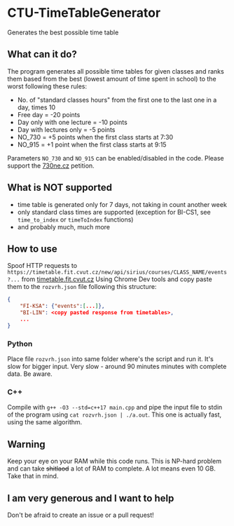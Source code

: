 # CTU-TimeTableGenerator
Generates the best possible time table

## What can it do?
The program generates all possible time tables for given classes and ranks them based from the best (lowest amount of time spent in school) to the worst following these rules:

- No. of "standard classes hours" from the first one to the last one in a day, times 10
- Free day = -20 points
- Day only with one lecture = -10 points
- Day with lectures only = -5 points
- NO_730 = +5 points when the first class starts at 7:30
- NO_915 = +1 point when the first class starts at 9:15

Parameters `NO_730` and `NO_915` can be enabled/disabled in the code. Please support the [730ne.cz](https://730ne.cz/) petition.

## What is NOT supported

- time table is generated only for 7 days, not taking in count another week
- only standard class times are supported (exception for BI-CS1, see `time_to_index` or `timeToIndex` functions)
- and probably much, much more

## How to use
Spoof HTTP requests to `https://timetable.fit.cvut.cz/new/api/sirius/courses/CLASS_NAME/events?...` from [timetable.fit.cvut.cz](https://timetable.fit.cvut.cz/new/) Using Chrome Dev tools and copy paste them to the `rozvrh.json` file following this structure:

```json
{
    "FI-KSA": {"events":[...]},
    "BI-LIN": <copy pasted response from timetables>,
    ...
}
```

### Python
Place file `rozvrh.json` into same folder where's the script and run it. It's slow for bigger input. Very slow - around 90 minutes minutes with complete data. Be aware.

### C++
Compile with `g++ -O3 --std=c++17 main.cpp` and pipe the input file to stdin of the program using `cat rozvrh.json | ./a.out`. This one is actually fast, using the same algorithm.

## Warning

Keep your eye on your RAM while this code runs. This is NP-hard problem and can take ~~shitlaod~~ a lot of RAM to complete. A lot means even 10 GB. Take that in mind.

## I am very generous and I want to help
Don't be afraid to create an issue or a pull request!
